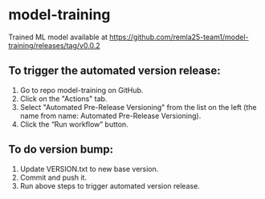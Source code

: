 # model-training
Trained ML model available at https://github.com/remla25-team1/model-training/releases/tag/v0.0.2 

## To trigger the automated version release:
1) Go to repo model-training on GitHub.
2) Click on the "Actions" tab.
3) Select "Automated Pre-Release Versioning" from the list on the left (the name from name: Automated Pre-Release Versioning).
4) Click the “Run workflow” button.

## To do version bump:
1) Update VERSION.txt to new base version.
2) Commit and push it.
3) Run above steps to trigger automated version release.